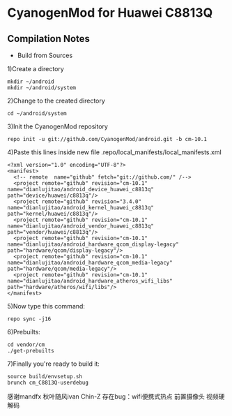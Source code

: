 CyanogenMod for Huawei C8813Q
=================
Compilation Notes
-----------------

* Build from Sources

1)Create a directory

	mkdir ~/android
	mkdir ~/android/system

2)Change to the created directory

	cd ~/android/system

3)Init the CyanogenMod repository

	repo init -u git://github.com/CyanogenMod/android.git -b cm-10.1

4)Paste this lines inside new file .repo/local_manifests/local_manifests.xml

	<?xml version="1.0" encoding="UTF-8"?>
	<manifest>
	  <!-- remote  name="github" fetch="git://github.com/" /-->
	  <project remote="github" revision="cm-10.1" name="dianlujitao/android_device_huawei_c8813q" path="device/huawei/c8813q"/>
	  <project remote="github" revision="3.4.0" name="dianlujitao/android_kernel_huawei_c8813q" path="kernel/huawei/c8813q"/>
	  <project remote="github" revision="cm-10.1" name="dianlujitao/android_vendor_huawei_c8813q" path="vendor/huawei/c8813q"/>
	  <project remote="github" revision="cm-10.1" name="dianlujitao/android_hardware_qcom_display-legacy" path="hardware/qcom/display-legacy"/>
	  <project remote="github" revision="cm-10.1" name="dianlujitao/android_hardware_qcom_media-legacy" path="hardware/qcom/media-legacy"/>
	  <project remote="github" revision="cm-10.1" name="dianlujitao/android_hardware_atheros_wifi_libs" path="hardware/atheros/wifi/libs"/>
	</manifest>

5)Now type this command:

	repo sync -j16

6)Prebuilts:

	cd vendor/cm
	./get-prebuilts

7)Finally you're ready to build it:

	source build/envsetup.sh
	brunch cm_C8813Q-userdebug

感谢mandfx 秋叶随风ivan Chin-Z
存在bug：wifi便携式热点 前置摄像头 视频硬解码
